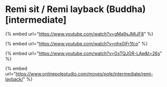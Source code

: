 # Remi sit / Remi layback (Buddha) \[intermediate]

{% embed url="https://www.youtube.com/watch?v=gMa9sJMjJF8" %}

{% embed url="https://www.youtube.com/watch?v=nhs0iFr1fco" %}

{% embed url="https://www.youtube.com/watch?v=GxTQJGR-LAw&t=26s" %}

{% embed url="https://www.onlinepolestudio.com/moves/pole/intermediate/remi-layback/" %}
